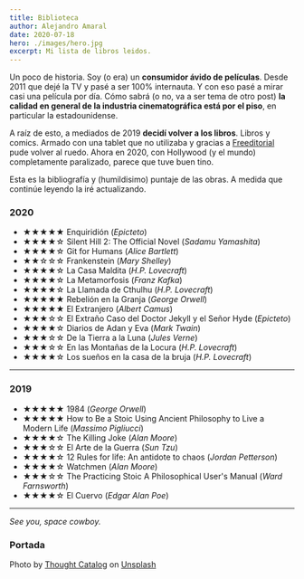 ```yaml
---
title: Biblioteca
author: Alejandro Amaral
date: 2020-07-18
hero: ./images/hero.jpg
excerpt: Mi lista de libros leidos.
---
```


Un poco de historia. Soy (o era) un **consumidor ávido de películas**. Desde 2011 que 
dejé la TV y pasé a ser 100% internauta. Y con eso pasé a mirar casi una película 
por día. Cómo sabrá (o no, va a ser tema de otro post) **la calidad en general de la
industria cinematográfica está por el piso**, en particular la estadounidense.

A raíz de esto, a mediados de 2019 **decidí volver a los libros**. Libros y
comics. Armado con una tablet que no utilizaba y gracias a [Freeditorial](https://freeditorial.com/es/books/search) 
pude volver al ruedo. Ahora en 2020, con Hollywood (y el mundo) completamente paralizado, 
parece que tuve buen tino.

Esta es la bibliografía y (humildisimo) puntaje de las obras. A medida que continúe
leyendo la iré actualizando.


### 2020

- ★★★★★ Enquiridión (_Epicteto_)
- ★★★★☆ Silent Hill 2: The Official Novel (_Sadamu Yamashita_)
- ★★★★☆ Git for Humans (_Alice Bartlett_)
- ★★☆☆☆ Frankenstein (_Mary Shelley_)
- ★★★★☆ La Casa Maldita (_H.P. Lovecraft_)
- ★★★★☆ La Metamorfosis (_Franz Kafka_)
- ★★★★☆ La Llamada de Cthulhu (_H.P. Lovecraft_)
- ★★★★★ Rebelión en la Granja (_George Orwell_)
- ★★★★★ El Extranjero (_Albert Camus_)
- ★★★☆☆ El Extraño Caso del Doctor Jekyll y el Señor Hyde (_Epicteto_)
- ★★★★☆ Diarios de Adan y Eva (_Mark Twain_)
- ★★★☆☆ De la Tierra a la Luna (_Jules Verne_)
- ★★★☆☆ En las Montañas de la Locura (_H.P. Lovecraft_)
- ★★★★☆ Los sueños en la casa de la bruja (_H.P. Lovecraft_)

---

### 2019
- ★★★★★ 1984 (_George Orwell_)
- ★★★★★ How to Be a Stoic Using Ancient Philosophy to Live a Modern Life (_Massimo
    Pigliucci_)
- ★★★★☆ The Killing Joke (_Alan Moore_)
- ★★★☆☆ El Arte de la Guerra (_Sun Tzu_)
- ★★★★☆ 12 Rules for life: An antidote to chaos (_Jordan Petterson_)
- ★★★★☆ Watchmen (_Alan Moore_)
- ★★★☆☆ The Practicing Stoic A Philosophical User's Manual (_Ward Farnsworth_)
- ★★★★☆ El Cuervo (_Edgar Alan Poe_)

---


_See you, space cowboy._


### Portada

Photo by <a href="https://unsplash.com/@thoughtcatalog?utm_source=unsplash&amp;utm_medium=referral&amp;utm_content=creditCopyText">Thought Catalog</a> on <a href="https://unsplash.com/s/photos/books?utm_source=unsplash&amp;utm_medium=referral&amp;utm_content=creditCopyText">Unsplash</a>
